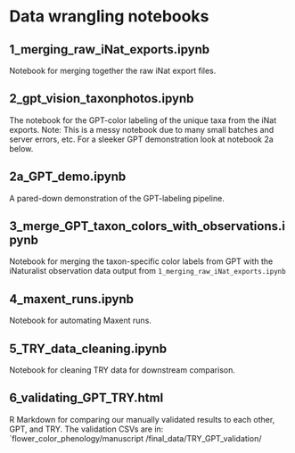 # Data wrangling notebooks

## 1_merging_raw_iNat_exports.ipynb
Notebook for merging together the raw iNat export files.

## 2_gpt_vision_taxonphotos.ipynb
The notebook for the GPT-color labeling of the unique taxa from the iNat exports. Note: This is a messy notebook due to many small batches and server errors, etc. For a sleeker GPT demonstration look at notebook 2a below. 

## 2a_GPT_demo.ipynb
A pared-down demonstration of the GPT-labeling pipeline.

## 3_merge_GPT_taxon_colors_with_observations.ipynb
Notebook for merging the taxon-specific color labels from GPT with the iNaturalist observation data output from `1_merging_raw_iNat_exports.ipynb`

## 4_maxent_runs.ipynb
Notebook for automating Maxent runs.

## 5_TRY_data_cleaning.ipynb

Notebook for cleaning TRY data for downstream comparison.

## 6_validating_GPT_TRY.html

R Markdown for comparing our manually validated results to each other, GPT, and TRY. The validation CSVs are in: `flower_color_phenology/manuscript
/final_data/TRY_GPT_validation/